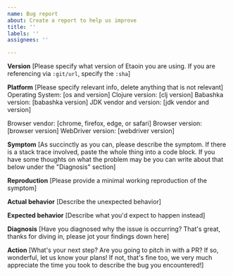 ```yaml
---
name: Bug report
about: Create a report to help us improve
title: ''
labels: ''
assignees: ''

---
```


**Version**
[Please specify what version of Etaoin you are using.  If you are referencing via `:git/url`, specify the `:sha`]

**Platform**
[Please specify relevant info, delete anything that is not relevant]
Operating System: [os and version]
Clojure version: [clj version]
Babashka version: [babashka version]
JDK vendor and version: [jdk vendor and version]

Browser vendor: [chrome, firefox, edge, or safari]
Browser version: [browser version]
WebDriver version: [webdriver version]

**Symptom**
[As succinctly as you can, please describe the symptom. If there is a stack trace involved, paste the whole thing into a code block. If you have some thoughts on what the problem may be you can write about that below under the "Diagnosis" section]

**Reproduction**
[Please provide a minimal working reproduction of the symptom]

**Actual behavior**
[Describe the unexpected behavior]

**Expected behavior**
[Describe what you'd expect to happen instead]

**Diagnosis**
[Have you diagnosed why the issue is occurring? That's great, thanks for diving in, please jot your findings down here]

**Action**
[What's your next step? Are you going to pitch in with a PR? If so, wonderful, let us know your plans! If not, that's fine too, we very much appreciate the time you took to describe the bug you encountered!]
